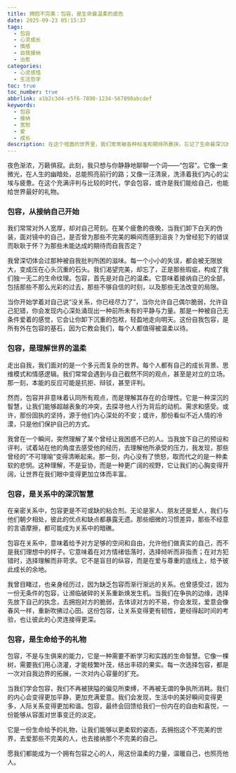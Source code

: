```yaml
---
title: 拥抱不完美：包容，是生命最温柔的底色
date: 2025-09-23 05:15:37
tags:
  - 包容
  - 心灵成长
  - 情感
  - 自我接纳
  - 治愈
categories:
  - 心灵感悟
  - 生活哲学
toc: true
toc_number: true
abbrlink: a1b2c3d4-e5f6-7890-1234-567890abcdef
keywords:
  - 包容
  - 接纳
  - 宽恕
  - 爱
  - 成长
description: 在这个喧嚣的世界里，我们常常被各种标准和期待所裹挟，忘记了生命最深沉的温柔，其实源于一份无条件的包容。它不是妥协，不是软弱，而是一种穿越表象、触及本质的智慧与力量。今天，让我们一起走进“包容”的内心世界，感受它如何滋养我们的灵魂，疗愈我们的伤痕，并最终引领我们走向更广阔、更平静的生命境界。
---
```


夜色渐浓，万籁俱寂。此刻，我只想与你静静地聊聊一个词——“包容”。它像一束微光，在人生的幽暗处，总能照亮前行的路；又像一汪清泉，洗涤着我们内心的尘埃与疲惫。在这个充满评判与比较的时代，学会包容，或许是我们能给自己，也能给世界最好的礼物。

### 包容，从接纳自己开始

我们常常对外人宽厚，却对自己苛刻。在某个疲惫的夜晚，当我们卸下白天的伪装，面对镜中的自己，是否曾为那些不完美的瞬间而感到沮丧？为曾经犯下的错误而耿耿于怀？为那些未能达成的期待而自我否定？

我曾深切体会过那种被自我批判所困的滋味。每一个小小的失误，都会被无限放大，变成压在心头沉重的石头。我们渴望完美，却忘了，正是那些瑕疵，构成了我们独一无二的生命纹理。包容，首先是对自己的温柔。它意味着接纳自己的全部，包括那些不那么光彩的过去，那些不够自信的时刻，以及那些无法改变的局限。

当你开始学着对自己说“没关系，你已经尽力了”，当你允许自己偶尔脆弱，允许自己犯错，你会发现内心深处涌现出一种前所未有的平静与力量。那是一种被自己无条件爱着的感觉，它会让你卸下沉重的包袱，轻盈地走向明天。这份自我包容，是所有外在包容的基石，因为它教会我们，每个人都值得被温柔以待。

### 包容，是理解世界的温柔

走出自我，我们面对的是一个多元而复杂的世界。每个人都有自己的成长背景、思维模式和情感逻辑。我们常常会遇到与自己截然不同的观点，甚至是对立的立场。那一刻，本能的反应可能是抗拒、辩驳，甚至评判。

然而，包容并非意味着认同所有观点，而是理解其存在的合理性。它是一种深沉的智慧，让我们能够超越表象的冲突，去探寻他人行为背后的动机、需求和感受。或许，那份固执的坚持，源于他们内心深处的不安；或许，那份看似不近人情的冷漠，只是他们保护自己的方式。

我曾在一个瞬间，突然理解了某个曾经让我困惑不已的人。当我放下自己的预设和评判，试着站在他的角度去感受他的经历，去理解他所承受的压力，我发现，那些曾经的“不可理喻”变得清晰起来。那一刻，内心没有了愤怒，取而代之的是一种柔软的悲悯。这种理解，不是妥协，而是一种更广阔的视野，它让我们的心胸变得开阔，让世界在我们眼中变得更加立体而丰富。

### 包容，是关系中的深沉智慧

在亲密关系中，包容更是不可或缺的粘合剂。无论是家人、朋友还是爱人，我们与他们朝夕相处，彼此的优点和缺点都暴露无遗。那些细微的习惯差异，那些不经意的言语摩擦，都可能成为关系中的暗礁。

包容在关系中，意味着给予对方足够的空间和自由，允许他们做真实的自己，而不是我们理想中的样子。它意味着在对方情绪低落时，选择倾听而非指责；在对方犯错时，选择理解而非苛求。它不是盲目的纵容，而是在爱与尊重的底线上，给予彼此成长的余地。

我曾目睹过，也亲身经历过，因为缺乏包容而渐行渐远的关系。也曾感受过，因为一份无条件的包容，让濒临破碎的关系重新焕发生机。当我们在争执的边缘，选择先放下自己的执念，去拥抱对方的脆弱，去体谅对方的不易，你会发现，爱意会像春风一样，重新吹拂过心田。这份包容，让关系变得更有韧性，更经得起时间的考验，也让彼此的心灵连接得更深。

### 包容，是生命给予的礼物

包容，不是与生俱来的能力，它是一种需要不断学习和实践的生命智慧。它像一棵树，需要我们用心浇灌，才能枝繁叶茂，结出丰硕的果实。每一次选择包容，都是一次对自我边界的拓展，一次对内心容量的扩充。

当我们学会包容，我们不再被狭隘的偏见所束缚，不再被无谓的争执所消耗。我们的内心会变得更加平静，更加充满爱意。我们会发现，生活中的美好瞬间变得更多，人际关系变得更加和谐。包容，最终会回馈给我们一份内在的自由和喜悦，一份能够从容面对世事变迁的淡定。

它是一份生命给予的礼物，让我们能够以更柔软的姿态，去拥抱这个不完美的世界，去爱那些不完美的人，也去接纳那个不完美的自己。

愿我们都能成为一个拥有包容之心的人，用这份温柔的力量，温暖自己，也照亮他人。